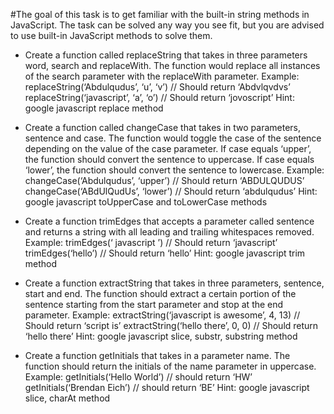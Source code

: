 #The goal of this task is to get familiar with the built-in string methods in JavaScript. 
The task can be solved any way you see fit, but you are advised to use built-in JavaScript methods to solve them.

- Create a function called replaceString that takes in three parameters word, search and replaceWith. 
The function would replace all instances of the search parameter with the replaceWith parameter. 
Example:
replaceString(‘Abdulqudus’, ‘u’, ‘v’) // Should return ‘Abdvlqvdvs’
replaceString(‘javascript’, ‘a’, ‘o’) // Should return ‘jovoscript’
Hint: google javascript replace method

- Create a function called changeCase that takes in two parameters, sentence and case. 
The function would toggle the case of the sentence depending on the value of the case parameter. 
If case equals ‘upper’, the function should convert the sentence to uppercase. 
If case equals ‘lower’, the function should convert the sentence to lowercase. 
Example:
changeCase(‘Abdulqudus’, ‘upper’) // Should return ‘ABDULQUDUS’
changeCase(‘ABdUlQudUs’, ‘lower’) // Should return ‘abdulqudus’
Hint: google javascript toUpperCase and toLowerCase methods

- Create a function trimEdges that accepts a parameter called sentence 
and returns a string with all leading and trailing whitespaces removed. 
Example:
trimEdges(‘    javascript    ’) // Should return ‘javascript’
trimEdges(‘hello’) // Should return ‘hello’
Hint: google javascript trim method

- Create a function extractString that takes in three parameters, sentence, start and end. 
The function should extract a certain portion of the sentence starting from the 
start parameter and stop at the end parameter. 
Example:
extractString(‘javascript is awesome’, 4, 13) // Should return ‘script is’
extractString(‘hello there’, 0, 0) // Should return ‘hello there’
Hint: google javascript slice, substr, substring method

- Create a function getInitials that takes in a parameter name. 
The function should return the initials of the name parameter in uppercase. 
Example:
getInitials(‘Hello World’) // should return ‘HW’
getInitials(‘Brendan Eich’) // should return ‘BE’
Hint: google javascript slice, charAt method
